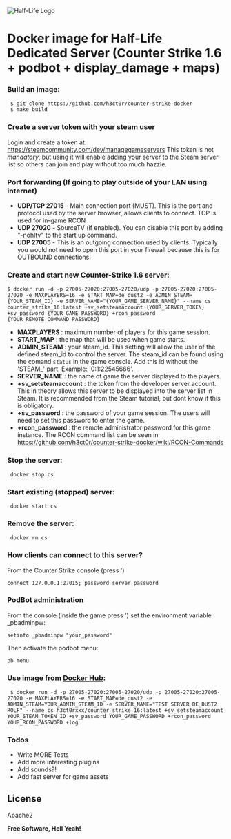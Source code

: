 ![Half-Life Logo](http://files.gamebanana.com/img/ico/sprays/51f5acee815f0.png)

# Docker image for Half-Life Dedicated Server (Counter Strike 1.6 + podbot + display_damage + maps)

### Build an image:

```
 $ git clone https://github.com/h3ct0r/counter-strike-docker
 $ make build
```

### Create a server token with your steam user

Login and create a token at:  https://steamcommunity.com/dev/managegameservers
This token is not *mandatory*, but using it will enable adding your server to the Steam server list so others can join and play without too much hazzle.

### Port forwarding (If going to play outside of your LAN using internet)

- **UDP/TCP 27015** - Main connection port (MUST). This is the port and protocol used by the server browser, allows clients to connect. TCP is used for in-game RCON
- **UDP 27020** - SourceTV (if enabled). You can disable this port by adding "-nohltv" to the start up command.
- **UDP 27005** - This is an outgoing connection used by clients. Typically you would not need to open this port in your firewall because this is for OUTBOUND connections.

### Create and start new Counter-Strike 1.6 server:

```
$ docker run -d -p 27005-27020:27005-27020/udp -p 27005-27020:27005-27020 -e MAXPLAYERS=16 -e START_MAP=de_dust2 -e ADMIN_STEAM={YOUR_STEAM_ID} -e SERVER_NAME="{YOUR_GAME_SERVER_NAME}" --name cs counter_strike_16:latest +sv_setsteamaccount {YOUR_SERVER_TOKEN} +sv_password {YOUR_GAME_PASSWORD} +rcon_password {YOUR_REMOTE_COMMAND_PASSWORD}
```

- **MAXPLAYERS** : maximum number of players for this game session.
- **START_MAP** : the map that will be used when game starts.
- **ADMIN_STEAM** : your steam_id. This setting will allow the user of the defined steam_id to control the server. The steam_id can be found using the comand `status` in the game console. Add this id without the 'STEAM_' part. Example: '0:1:22545666'.
- **SERVER_NAME** : the name of game the server displayed to the players.
- **+sv_setsteamaccount** : the token from the developer server account. This in theory allows this server to be displayed into the server list in Steam. It is recommended from the Steam tutorial, but dont know if this is obligatory.
- **+sv_password** : the password of your game session. The users will need to set this password to enter the game.
- **+rcon_password** : the remote administrator password for this game instance. The RCON command list can be seen in https://github.com/h3ct0r/counter-strike-docker/wiki/RCON-Commands

### Stop the server:

```
 docker stop cs
```

### Start existing (stopped) server:

```
 docker start cs
```

### Remove the server:

```
 docker rm cs
```

### How clients can connect to this server?

From the Counter Strike console (press ')
```
connect 127.0.0.1:27015; password server_password
```

### PodBot administration

From the console (inside the game press ') set the environment variable _pbadminpw:

```
setinfo _pbadminpw "your_password"
```

Then activate the podbot menu:

```
pb menu
```

### Use image from [Docker Hub](https://hub.docker.com/r/h3ct0rxxx/counter_strike_16):

```
 $ docker run -d -p 27005-27020:27005-27020/udp -p 27005-27020:27005-27020 -e MAXPLAYERS=16 -e START_MAP=de_dust2 -e ADMIN_STEAM=YOUR_ADMIN_STEAM_ID -e SERVER_NAME="TEST SERVER DE_DUST2 ROLF" --name cs h3ct0rxxx/counter_strike_16:latest +sv_setsteamaccount YOUR_STEAM_TOKEN_ID +sv_password YOUR_GAME_PASSWORD +rcon_password YOUR_RCON_PASSWORD +log
```

### Todos

 - Write MORE Tests
 - Add more interesting plugins
 - Add sounds?!
 - Add fast server for game assets

License
----

Apache2


**Free Software, Hell Yeah!**

